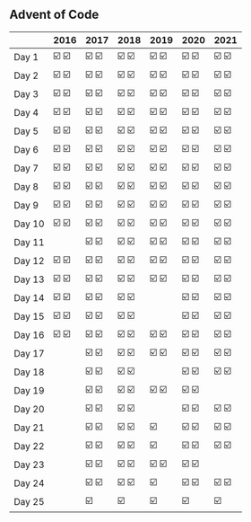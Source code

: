 ## Advent of Code

|        | 2016  | 2017  | 2018  | 2019  | 2020  | 2021  |
| :----- | :---- | :---- | :---- | :---- | :---- | :---- |
| Day 1  | ☑️ ☑️ | ☑️ ☑️ | ☑️ ☑️ | ☑️ ☑️ | ☑️ ☑️ | ☑️ ☑️ |
| Day 2  | ☑️ ☑️ | ☑️ ☑️ | ☑️ ☑️ | ☑️ ☑️ | ☑️ ☑️ | ☑️ ☑️ |
| Day 3  | ☑️ ☑️ | ☑️ ☑️ | ☑️ ☑️ | ☑️ ☑️ | ☑️ ☑️ | ☑️ ☑️ |
| Day 4  | ☑️ ☑️ | ☑️ ☑️ | ☑️ ☑️ | ☑️ ☑️ | ☑️ ☑️ | ☑️ ☑️ |
| Day 5  | ☑️ ☑️ | ☑️ ☑️ | ☑️ ☑️ | ☑️ ☑️ | ☑️ ☑️ | ☑️ ☑️ |
| Day 6  | ☑️ ☑️ | ☑️ ☑️ | ☑️ ☑️ | ☑️ ☑️ | ☑️ ☑️ | ☑️ ☑️ |
| Day 7  | ☑️ ☑️ | ☑️ ☑️ | ☑️ ☑️ | ☑️ ☑️ | ☑️ ☑️ | ☑️ ☑️ |
| Day 8  | ☑️ ☑️ | ☑️ ☑️ | ☑️ ☑️ | ☑️ ☑️ | ☑️ ☑️ | ☑️ ☑️ |
| Day 9  | ☑️ ☑️ | ☑️ ☑️ | ☑️ ☑️ | ☑️ ☑️ | ☑️ ☑️ | ☑️ ☑️ |
| Day 10 | ☑️ ☑️ | ☑️ ☑️ | ☑️ ☑️ | ☑️ ☑️ | ☑️ ☑️ | ☑️ ☑️ |
| Day 11 |       | ☑️ ☑️ | ☑️ ☑️ | ☑️ ☑️ | ☑️ ☑️ | ☑️ ☑️ |
| Day 12 | ☑️ ☑️ | ☑️ ☑️ | ☑️ ☑️ | ☑️ ☑️ | ☑️ ☑️ | ☑️ ☑️ |
| Day 13 | ☑️ ☑️ | ☑️ ☑️ | ☑️ ☑️ | ☑️ ☑️ | ☑️ ☑️ | ☑️ ☑️ |
| Day 14 | ☑️ ☑️ | ☑️ ☑️ | ☑️ ☑️ |       | ☑️ ☑️ | ☑️ ☑️ |
| Day 15 | ☑️ ☑️ | ☑️ ☑️ | ☑️ ☑️ |       | ☑️ ☑️ | ☑️ ☑️ |
| Day 16 | ☑️ ☑️ | ☑️ ☑️ | ☑️ ☑️ | ☑️ ☑️ | ☑️ ☑️ | ☑️ ☑️ |
| Day 17 |       | ☑️ ☑️ | ☑️ ☑️ | ☑️ ☑️ | ☑️ ☑️ | ☑️ ☑️ |
| Day 18 |       | ☑️ ☑️ | ☑️ ☑️ |       | ☑️ ☑️ | ☑️ ☑️ |
| Day 19 |       | ☑️ ☑️ | ☑️ ☑️ | ☑️ ☑️ | ☑️ ☑️ |       |
| Day 20 |       | ☑️ ☑️ | ☑️ ☑️ |       | ☑️ ☑️ | ☑️ ☑️ |
| Day 21 |       | ☑️ ☑️ | ☑️ ☑️ | ☑️    | ☑️ ☑️ | ☑️ ☑️ |
| Day 22 |       | ☑️ ☑️ | ☑️ ☑️ | ☑️    | ☑️ ☑️ | ☑️ ☑️ |
| Day 23 |       | ☑️ ☑️ | ☑️ ☑️ | ☑️ ☑️ | ☑️ ☑️ |       |
| Day 24 |       | ☑️ ☑️ | ☑️ ☑️ | ☑️    | ☑️ ☑️ | ☑️ ☑️ |
| Day 25 |       | ☑️    | ☑️    | ☑️    | ☑️    | ☑️    |
